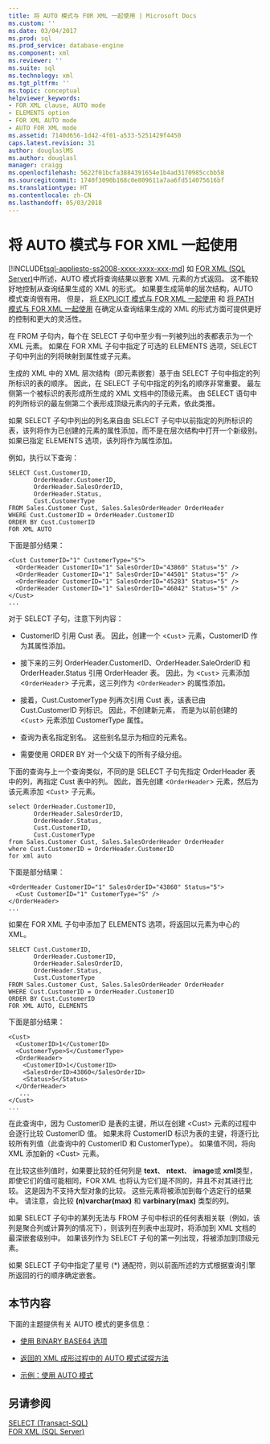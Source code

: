 ```yaml
---
title: 将 AUTO 模式与 FOR XML 一起使用 | Microsoft Docs
ms.custom: ''
ms.date: 03/04/2017
ms.prod: sql
ms.prod_service: database-engine
ms.component: xml
ms.reviewer: ''
ms.suite: sql
ms.technology: xml
ms.tgt_pltfrm: ''
ms.topic: conceptual
helpviewer_keywords:
- FOR XML clause, AUTO mode
- ELEMENTS option
- FOR XML AUTO mode
- AUTO FOR XML mode
ms.assetid: 7140d656-1d42-4f01-a533-5251429f4450
caps.latest.revision: 31
author: douglaslMS
ms.author: douglasl
manager: craigg
ms.openlocfilehash: 5622f01bcfa3884391654e1b4ad3170985ccbb58
ms.sourcegitcommit: 1740f3090b168c0e809611a7aa6fd514075616bf
ms.translationtype: HT
ms.contentlocale: zh-CN
ms.lasthandoff: 05/03/2018
---
```

# <a name="use-auto-mode-with-for-xml"></a>将 AUTO 模式与 FOR XML 一起使用
[!INCLUDE[tsql-appliesto-ss2008-xxxx-xxxx-xxx-md](../../includes/tsql-appliesto-ss2008-xxxx-xxxx-xxx-md.md)]
  如 [FOR XML (SQL Server)](../../relational-databases/xml/for-xml-sql-server.md)中所述，AUTO 模式将查询结果以嵌套 XML 元素的方式返回。 这不能较好地控制从查询结果生成的 XML 的形式。 如果要生成简单的层次结构，AUTO 模式查询很有用。 但是， [将 EXPLICIT 模式与 FOR XML 一起使用](../../relational-databases/xml/use-explicit-mode-with-for-xml.md) 和 [将 PATH 模式与 FOR XML 一起使用](../../relational-databases/xml/use-path-mode-with-for-xml.md) 在确定从查询结果生成的 XML 的形式方面可提供更好的控制和更大的灵活性。  
  
 在 FROM 子句内，每个在 SELECT 子句中至少有一列被列出的表都表示为一个 XML 元素。 如果在 FOR XML 子句中指定了可选的 ELEMENTS 选项，SELECT 子句中列出的列将映射到属性或子元素。  
  
 生成的 XML 中的 XML 层次结构（即元素嵌套）基于由 SELECT 子句中指定的列所标识的表的顺序。 因此，在 SELECT 子句中指定的列名的顺序非常重要。 最左侧第一个被标识的表形成所生成的 XML 文档中的顶级元素。 由 SELECT 语句中的列所标识的最左侧第二个表形成顶级元素内的子元素，依此类推。  
  
 如果 SELECT 子句中列出的列名来自由 SELECT 子句中以前指定的列所标识的表，该列将作为已创建的元素的属性添加，而不是在层次结构中打开一个新级别。 如果已指定 ELEMENTS 选项，该列将作为属性添加。  
  
 例如，执行以下查询：  
  
```  
SELECT Cust.CustomerID,   
       OrderHeader.CustomerID,  
       OrderHeader.SalesOrderID,   
       OrderHeader.Status,  
       Cust.CustomerType  
FROM Sales.Customer Cust, Sales.SalesOrderHeader OrderHeader  
WHERE Cust.CustomerID = OrderHeader.CustomerID  
ORDER BY Cust.CustomerID  
FOR XML AUTO  
```  
  
 下面是部分结果：  
  
```  
<Cust CustomerID="1" CustomerType="S">  
  <OrderHeader CustomerID="1" SalesOrderID="43860" Status="5" />  
  <OrderHeader CustomerID="1" SalesOrderID="44501" Status="5" />  
  <OrderHeader CustomerID="1" SalesOrderID="45283" Status="5" />  
  <OrderHeader CustomerID="1" SalesOrderID="46042" Status="5" />  
</Cust>  
...  
```  
  
 对于 SELECT 子句，注意下列内容：  
  
-   CustomerID 引用 Cust 表。 因此，创建一个 <`Cust`> 元素，CustomerID 作为其属性添加。  
  
-   接下来的三列 OrderHeader.CustomerID、OrderHeader.SaleOrderID 和 OrderHeader.Status 引用 OrderHeader 表。 因此，为 <`Cust`> 元素添加 <`OrderHeader`> 子元素，这三列作为 <`OrderHeader`> 的属性添加。  
  
-   接着，Cust.CustomerType 列再次引用 Cust 表，该表已由 Cust.CustomerID 列标识。 因此，不创建新元素， 而是为以前创建的 <`Cust`> 元素添加 CustomerType 属性。  
  
-   查询为表名指定别名。 这些别名显示为相应的元素名。  
  
-   需要使用 ORDER BY 对一个父级下的所有子级分组。  
  
 下面的查询与上一个查询类似，不同的是 SELECT 子句先指定 OrderHeader 表中的列，再指定 Cust 表中的列。 因此，首先创建 <`OrderHeader`> 元素，然后为该元素添加 <`Cust`> 子元素。  
  
```  
select OrderHeader.CustomerID,  
       OrderHeader.SalesOrderID,   
       OrderHeader.Status,  
       Cust.CustomerID,   
       Cust.CustomerType  
from Sales.Customer Cust, Sales.SalesOrderHeader OrderHeader  
where Cust.CustomerID = OrderHeader.CustomerID  
for xml auto  
```  
  
 下面是部分结果：  
  
```  
<OrderHeader CustomerID="1" SalesOrderID="43860" Status="5">  
  <Cust CustomerID="1" CustomerType="S" />  
</OrderHeader>  
...  
```  
  
 如果在 FOR XML 子句中添加了 ELEMENTS 选项，将返回以元素为中心的 XML。  
  
```  
SELECT Cust.CustomerID,   
       OrderHeader.CustomerID,  
       OrderHeader.SalesOrderID,   
       OrderHeader.Status,  
       Cust.CustomerType  
FROM Sales.Customer Cust, Sales.SalesOrderHeader OrderHeader  
WHERE Cust.CustomerID = OrderHeader.CustomerID  
ORDER BY Cust.CustomerID  
FOR XML AUTO, ELEMENTS  
```  
  
 下面是部分结果：  
  
```  
<Cust>  
  <CustomerID>1</CustomerID>  
  <CustomerType>S</CustomerType>  
  <OrderHeader>  
    <CustomerID>1</CustomerID>  
    <SalesOrderID>43860</SalesOrderID>  
    <Status>5</Status>  
  </OrderHeader>  
   ...  
</Cust>  
...  
```  
  
 在此查询中，因为 CustomerID 是表的主键，所以在创建 \<Cust> 元素的过程中会逐行比较 CustomerID 值。 如果未将 CustomerID 标识为表的主键，将逐行比较所有列值（此查询中的 CustomerID 和 CustomerType）。 如果值不同，将向 XML 添加新的 \<Cust> 元素。  
  
 在比较这些列值时，如果要比较的任何列是 **text**、 **ntext**、 **image**或 **xml**类型，即使它们的值可能相同，FOR XML 也将认为它们是不同的，并且不对其进行比较。 这是因为不支持大型对象的比较。 这些元素将被添加到每个选定行的结果中。 请注意，会比较 **(n)varchar(max)** 和 **varbinary(max)** 类型的列。  
  
 如果 SELECT 子句中的某列无法与 FROM 子句中标识的任何表相关联（例如，该列是聚合列或计算列的情况下），则该列在列表中出现时，将添加到 XML 文档的最深嵌套级别中。 如果该列作为 SELECT 子句的第一列出现，将被添加到顶级元素。  
  
 如果 SELECT 子句中指定了星号 (*) 通配符，则以前面所述的方式根据查询引擎所返回的行的顺序确定嵌套。  
  
## <a name="in-this-section"></a>本节内容  
 下面的主题提供有关 AUTO 模式的更多信息：  
  
-   [使用 BINARY BASE64 选项](../../relational-databases/xml/use-the-binary-base64-option.md)  
  
-   [返回的 XML 成形过程中的 AUTO 模式试探方法](../../relational-databases/xml/auto-mode-heuristics-in-shaping-returned-xml.md)  
  
-   [示例：使用 AUTO 模式](../../relational-databases/xml/examples-using-auto-mode.md)  
  
## <a name="see-also"></a>另请参阅  
 [SELECT (Transact-SQL)](../../t-sql/queries/select-transact-sql.md)   
 [FOR XML (SQL Server)](../../relational-databases/xml/for-xml-sql-server.md)  
  
  
